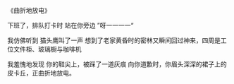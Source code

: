 《曲折地放电》

下班了，排队打卡时
站在你旁边
”呀一一一一“

我仿佛听到
猫头鹰叫了一声
想到了老家黄昏时的密林又瞬间回过神来，四周是工位文件柜、玻璃橱与咖啡机

我羞愧地发现
你的鞋尖上，被踩了一道灰痕
向你道歉时，你眉头深深的裙子上的皮卡丘，正曲折地放电。
